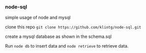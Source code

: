 ### node-sql
simple usage of node and mysql

clone this repo `git clone https://github.com/klintg/node-sql.git`

create a mysql database as shown in the schema.sql

Run `node db` to insert data and `node retrieve` to retrieve data.
